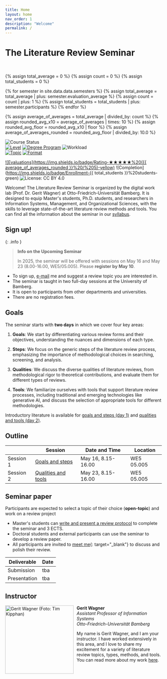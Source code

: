 ```yaml
---
title: Home
layout: home
nav_order: 1
description: "Welcome"
permalink: /
---
```


# The Literature Review Seminar

<br>

{% assign total_average = 0 %}
{% assign count = 0 %}
{% assign total_students = 0 %}

{% for semester in site.data.data.semesters %}
  {% assign total_average = total_average | plus: semester.evaluation_average %}
  {% assign count = count | plus: 1 %}
  {% assign total_students = total_students | plus: semester.participants %}
{% endfor %}

{% assign average_of_averages = total_average | divided_by: count %}
{% assign rounded_avg_x10 = average_of_averages | times: 10 %}
{% assign rounded_avg_floor = rounded_avg_x10 | floor %}
{% assign average_of_averages_rounded = rounded_avg_floor | divided_by: 10.0 %}

<!-- ![Course Status](https://img.shields.io/badge/Current%20course-Winter%20semester%202024/25-yellow) -->
![Course Status](https://img.shields.io/badge/Upcoming%20course-Summer%20semester%202025-green)<br>
[![Level](https://img.shields.io/badge/Level-Master%20|%20PhD-blue)](https://digital-work-lab.github.io/literature-review-seminar/docs/syllabus.html)
[![Degree Program](https://img.shields.io/badge/Degree%20Program-WI%20|%20ISM%20|%20etc.-blue)](https://digital-work-lab.github.io/literature-review-seminar/docs/syllabus.html)
![Workload](https://img.shields.io/badge/Work%20load-90h%20(3%20ECTS)-blue)<br>
[![Topic](https://img.shields.io/badge/Topics-Open%20topic%20&%20Literature%20review%20methods-blue)](https://digital-work-lab.github.io/literature-review-seminar/docs/syllabus.html)
[![Format](https://img.shields.io/badge/Format-In%20person%20sessions%20&%20individual%20work-blue)](https://digital-work-lab.github.io/digital-work-lecture/docs/syllabus.html)<br>
<!-- ![Offered by: Digital Work at Otto-Friedrich-Universität Bamberg](https://img.shields.io/badge/Offered%20by-%20Digital%20Work%20(Otto--Friedrich--Universit%C3%A4t%20Bamberg)-blue) -->
[![Evaluations](https://img.shields.io/badge/Rating-★★★★★%20({{ average_of_averages_rounded }}%20/%205)-yellow)](https://digital-work-lab.github.io/literature-review-seminar/docs/evaluations.html)
![Completion](https://img.shields.io/badge/Enrollment-{{ total_students }}%20students-green)
![License: CC BY 4.0](https://img.shields.io/badge/License-CC%20BY%204.0-green.svg)

Welcome!
The Literature Review Seminar is organized by the digital work lab (Prof. Dr. Gerit Wagner) at Otto-Friedrich-Universität Bamberg.
It is designed to equip Master's students, Ph.D. students, and researchers in Information Systems, Management, and Organizational Sciences, with the skills to leverage state-of-the-art literature review methods and tools.
You can find all the information about the seminar in our [syllabus](docs/syllabus.html).

## Sign up!

{: .info }
> **Info on the Upcoming Seminar**
> 
> In 2025, the seminar will be offered with sessions on May 16 and May 23 (8.00-16.00, WE5/05.005). Please **register by May 10**.

- To sign up, [e-mail](mailto:gerit.wagner@uni-bamberg.de) me and suggest a review topic you are interested in.
- The seminar is taught in two full-day sessions at the University of Bamberg.
- It is open to participants from other departments and universities.
- There are no registration fees.

<!-- 
{: .info }
> **Info** Registration deadline: October 19th, 2024.
> We are currently updating the contents for the upcoming winter semester (2024/25). You can find the dates and times for the sessions in the table below.
-->

## Goals

The seminar starts with **two days** in which we cover four key areas:

1. **Goals**: We start by differentiating various review forms and their objectives, understanding the nuances and dimensions of each type.

2. **Steps**: We focus on the generic steps of the literature review process, emphasizing the importance of methodological choices in searching, screening, and analysis.

3. **Qualities**: We discuss the diverse qualities of literature reviews, from methodological rigor to theoretical contributions, and evaluate them for different types of reviews.

4. **Tools**: We familiarize ourselves with tools that support literature review processes, including traditional and emerging technologies like generative AI, and discuss the selection of appropriate tools for different methodologies.

Introductory literature is available for [goals and steps (day 1)](docs/day_1.html) and [qualities and tools (day 2)](docs/day_2.html).

## Outline

|            | Session                                | Date and Time              | Location    |
| ---------- | -------------------------------------- | ---------------------------| ----------- |
| Session 1  | [Goals and steps](docs/day_1.html)     | May 16, 8.15-16.00         | WE5 05.005  |
| Session 2  | [Qualities and tools](docs/day_2.html) | May 23, 8.15-16.00         | WE5 05.005  |

<!-- 
| Semester | Date and location | Status |
--- |--- |--- |--- |
Winter 2024/25 | October 26 and November 2, 8.00-16.00, WE5/02.020 | In preparation |
Summer 2024 | May 10 and 17 | Completed |
Winter 2023/24 | October 27 and November 3 | Completed |
-->

## Seminar paper

Participants are expected to select a topic of their choice (**open-topic**) and work on a review project

- Master's students can [write and present a review protocol](docs/protocol.html) to complete the seminar and 3 ECTS.
- Doctoral students and external participants can use the seminar to develop a review paper.
- All participants are invited to [meet me](https://calendly.com/gerit-wagner/30min){: target="_blank"} to discuss and polish their review.

| Deliverable      | Date                                   |
| ---------------- | -------------------------------------- |
| Submission       | tba                                    |
| Presentation     | tba                                    |

## Instructor

<img src="assets/gerit_wagner.jpg" alt="Gerit Wagner (Foto: Tim Kipphan)" style="height: 220px; float: left; padding-right: 10px;">

**Gerit Wagner**  
*Assistant Professor of Information Systems*  
*Otto-Friedrich-Universität Bamberg*

My name is Gerit Wagner, and I am your instructor. I have worked extensively in this area, and I love to share my excitement for a variety of literature review topics, types, methods, and tools.
You can read more about my work [here](docs/syllabus.html#instructor).

<br style="clear:both">
